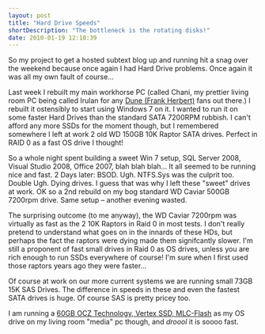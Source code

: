 ```yaml
---
layout: post
title: "Hard Drive Speeds"
shortDescription: "The bottleneck is the rotating disks!"
date: 2010-01-19 12:10:39
---
```

So my project to get a hosted subtext blog up and running hit a snag over the weekend because once again I had Hard Drive problems. Once again it was all my own fault of course&hellip;

Last week I rebuilt my main workhorse PC (called Chani, my prettier living room PC being called Irulan for any [Dune (Frank Herbert)](http://www.amazon.co.uk/Dune-Frank-Herbert/dp/0450011844/ref=sr_1_1?ie=UTF8&amp;s=books&amp;qid=1263901782&amp;sr=8-1) fans out there.) I rebuilt it ostensibly to start using Windows 7 on it. I wanted to run it on some faster Hard Drives than the standard SATA 7200RPM rubbish. I can't afford any more SSDs for the moment though, but I remembered somewhere I left at work 2 old WD 150GB 10K Raptor SATA drives. Perfect in RAID 0 as a fast OS drive I thought!

So a whole night spent building a sweet Win 7 setup, SQL Server 2008, Visual Studio 2008, Office 2007, blah blah blah&hellip; It all seemed to be running nice and fast. 2 Days later: BSOD. Ugh. NTFS.Sys was the culprit too. Double Ugh. Dying drives. I guess that was why I left these "sweet" drives at work. OK so a 2nd rebuild on my bog standard WD Caviar 500GB 7200rpm drive. Same setup &ndash; another evening wasted.

The surprising outcome (to me anyway), the WD Caviar 7200rpm was virtually as fast as the 2 10K Raptors in Raid 0 in most tests. I don't really pretend to understand what goes on in the innards of these HDs, but perhaps the fact the raptors were dying made them signifcantly slower. I'm still a proponent of fast small drives in Raid 0 as OS drives, unless you are rich enough to run SSDs everywhere of course! I'm sure when I first used those raptors years ago they were faster&hellip;

Of course at work on our more current systems we are running small 73GB 15K SAS Drives. The difference in speeds in these and even the fastest SATA drives is huge. Of course SAS is pretty pricey too.

I am running a [60GB OCZ Technology, Vertex SSD, MLC-Flash](http://www.scan.co.uk/Products/60GB-OCZ-Technology-OCZSSD2-1VTX60G-MLC-25-SATA-3Gb-s-200MB-s-Read-and-160MB-s-Write-speed) as my OS drive on my living room "media" pc though, and *droool* it is soooo fast.